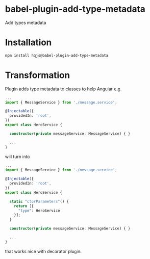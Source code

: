 # babel-plugin-add-type-metadata
Add types metadata

# Installation
```sh
npm install hqjs@babel-plugin-add-type-metadata
```

# Transformation
Plugin adds type metadata to classes to help Angular e.g.
```ts
...
import { MessageService } from './message.service';

@Injectable({
  providedIn: 'root',
})
export class HeroService {

  constructor(private messageService: MessageService) { }

  ...
}
```

will turn into
```ts
...
import { MessageService } from './message.service';

@Injectable({
  providedIn: 'root',
})
export class HeroService {

  static "ctorParameters"() {
    return [{
      "type": HeroService
    }];
  }

  constructor(private messageService: MessageService) { }

  ...
}
```

that works nice with decorator plugin.
